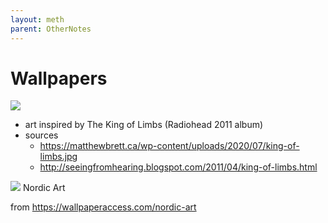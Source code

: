 ```yaml
---
layout: meth
parent: OtherNotes
---
```

# Wallpapers

![](https://i.imgur.com/PL0uaEL.jpg)

- art inspired by The King of Limbs (Radiohead 2011 album) 
- sources
	- <https://matthewbrett.ca/wp-content/uploads/2020/07/king-of-limbs.jpg>
	- <http://seeingfromhearing.blogspot.com/2011/04/king-of-limbs.html>

![](https://i.imgur.com/coQar3e.jpg)
Nordic Art

from <https://wallpaperaccess.com/nordic-art>